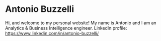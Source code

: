 # Antonio Buzzelli

Hi, and welcome to my personal website! My name is Antonio and I am an Analytics & Business Intelligence engineer.
LinkedIn profile: https://www.linkedin.com/in/antonio-buzzelli/
